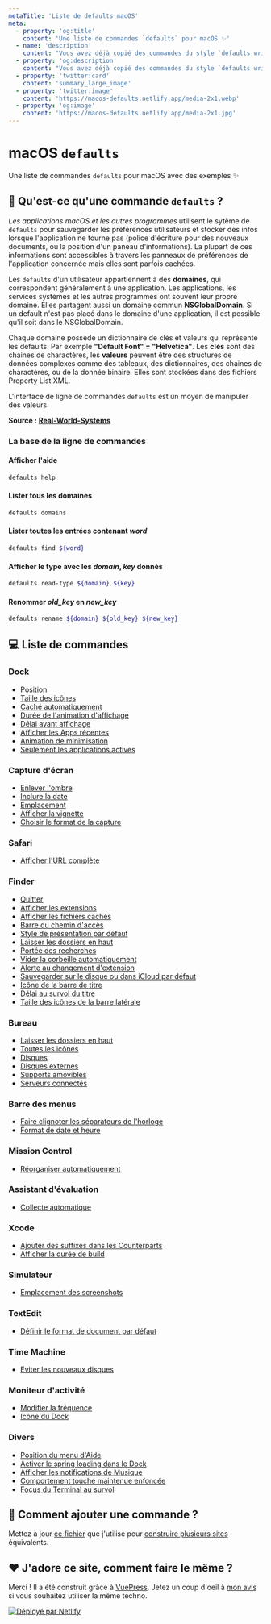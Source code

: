 ```yaml
---
metaTitle: 'Liste de defaults macOS'
meta:
  - property: 'og:title'
    content: 'Une liste de commandes `defaults` pour macOS ✨'
  - name: 'description'
    content: "Vous avez déjà copié des commandes du style `defaults write`. Parfois sans être sur de ce qu'elles font ou si elles fonctionnent toujours. Cette liste de commandes `defaults` macOS est là pour vous aider."
  - property: 'og:description'
    content: "Vous avez déjà copié des commandes du style `defaults write`. Parfois sans être sur de ce qu'elles font ou si elles fonctionnent toujours. Cette liste de commandes `defaults` macOS est là pour vous aider."
  - property: 'twitter:card'
    content: 'summary_large_image'
  - property: 'twitter:image'
    content: 'https://macos-defaults.netlify.app/media-2x1.webp'
  - property: 'og:image'
    content: 'https://macos-defaults.netlify.app/media-2x1.jpg'
---
```


# macOS `defaults`

Une liste de commandes `defaults` pour macOS avec des exemples ✨

## 🙋 Qu'est-ce qu'une commande `defaults` ?

<div class="custom-block tip">
  <p>
    <em>Les applications macOS et les autres programmes</em> utilisent le sytème de <code>defaults</code> pour sauvegarder les préférences utilisateurs et stocker des infos lorsque l'application ne tourne pas (police d'écriture pour des nouveaux documents, ou la position d'un paneau d'informations).
    La plupart de ces informations sont accessibles à travers les panneaux de préférences de l'application concernée mais elles sont parfois cachées.
  </p>
  <p>
    Les <code>defaults</code> d'un utilisateur appartiennent à des <strong>domaines</strong>, qui correspondent généralement à une application.
    Les applications, les services systèmes et les autres programmes ont souvent leur propre domaine. Elles partagent aussi un domaine commun <strong>NSGlobalDomain</strong>.
    Si un default n'est pas placé dans le domaine d'une application, il est possible qu'il soit dans le NSGlobalDomain.
  </p>
  <p>
    Chaque domaine possède un dictionnaire de clés et valeurs qui représente les defaults. Par exemple <strong>"Default Font" = "Helvetica"</strong>.
    Les <strong>clés</strong> sont des chaines de charactères, les <strong>valeurs</strong> peuvent être des structures de données complexes comme des tableaux, des dictionnaires, des chaines de charactères, ou de la donnée binaire.
    Elles sont stockées dans des fichiers Property List XML.
  </p>
  <p>L'interface de ligne de commandes <code>defaults</code> est un moyen de manipuler des valeurs.</p>
</div>

**Source : [Real-World-Systems](http://www.real-world-systems.com/docs/defaults.1.html)**

### La base de la ligne de commandes

#### Afficher l'aide

```bash
defaults help
```

#### Lister tous les domaines

```bash
defaults domains
```

#### Lister toutes les entrées contenant _word_

```bash
defaults find ${word}
```

#### Afficher le type avec les _domain_, _key_ donnés

```bash
defaults read-type ${domain} ${key}
```

#### Renommer _old_key_ en _new_key_

```bash
defaults rename ${domain} ${old_key} ${new_key}
```

## 💻 Liste de commandes

### Dock

- [Position](./dock/orientation.html)
- [Taille des icônes](./dock/tilesize.html)
- [Caché automatiquement](./dock/autohide.html)
- [Durée de l&#x27;animation d&#x27;affichage](./dock/autohide-time-modifier.html)
- [Délai avant affichage](./dock/autohide-delay.html)
- [Afficher les Apps récentes](./dock/show-recents.html)
- [Animation de minimisation](./dock/mineffect.html)
- [Seulement les applications actives](./dock/static-only.html)

### Capture d&#x27;écran

- [Enlever l&#x27;ombre](./screenshots/disable-shadow.html)
- [Inclure la date](./screenshots/include-date.html)
- [Emplacement](./screenshots/location.html)
- [Afficher la vignette](./screenshots/show-thumbnail.html)
- [Choisir le format de la capture](./screenshots/type.html)

### Safari

- [Afficher l&#x27;URL complète](./safari/showfullurlinsmartsearchfield.html)

### Finder

- [Quitter](./finder/quitmenuitem.html)
- [Afficher les extensions](./finder/appleshowallextensions.html)
- [Afficher les fichiers cachés](./finder/appleshowallfiles.html)
- [Barre du chemin d&#x27;accès](./finder/showpathbar.html)
- [Style de présentation par défaut](./finder/fxpreferredviewstyle.html)
- [Laisser les dossiers en haut](./finder/_fxsortfoldersfirst.html)
- [Portée des recherches](./finder/fxdefaultsearchscope.html)
- [Vider la corbeille automatiquement](./finder/fxremoveoldtrashitems.html)
- [Alerte au changement d&#x27;extension](./finder/fxenableextensionchangewarning.html)
- [Sauvegarder sur le disque ou dans iCloud par défaut](./finder/nsdocumentsavenewdocumentstocloud.html)
- [Icône de la barre de titre](./finder/showwindowtitlebaricons.html)
- [Délai au survol du titre](./finder/nstoolbartitleviewrolloverdelay.html)
- [Taille des icônes de la barre latérale](./finder/nstableviewdefaultsizemode.html)

### Bureau

- [Laisser les dossiers en haut](./desktop/_fxsortfoldersfirstondesktop.html)
- [Toutes les icônes](./desktop/createdesktop.html)
- [Disques](./desktop/showharddrivesondesktop.html)
- [Disques externes](./desktop/showexternalharddrivesondesktop.html)
- [Supports amovibles](./desktop/showremovablemediaondesktop.html)
- [Serveurs connectés](./desktop/showmountedserversondesktop.html)

### Barre des menus

- [Faire clignoter les séparateurs de l&#x27;horloge](./menubar/flashdateseparators.html)
- [Format de date et heure](./menubar/dateformat.html)

### Mission Control

- [Réorganiser automatiquement](./mission-control/mru-spaces.html)

### Assistant d&#x27;évaluation

- [Collecte automatique](./feedback-assistant/autogather.html)

### Xcode

- [Ajouter des suffixes dans les Counterparts](./xcode/ideadditionalcounterpartsuffixes.html)
- [Afficher la durée de build](./xcode/showbuildoperationduration.html)

### Simulateur

- [Emplacement des screenshots](./simulator/screenshotsavelocation.html)

### TextEdit

- [Définir le format de document par défaut](./textedit/richtext.html)

### Time Machine

- [Eviter les nouveaux disques](./timemachine/donotoffernewdisksforbackup.html)

### Moniteur d&#x27;activité

- [Modifier la fréquence](./activity-monitor/updateperiod.html)
- [Icône du Dock](./activity-monitor/icontype.html)

### Divers

- [Position du menu d&#x27;Aide](./misc/devmode.html)
- [Activer le spring loading dans le Dock](./misc/enable-spring-load-actions-on-all-items.html)
- [Afficher les notifications de Musique](./misc/userwantsplaybacknotifications.html)
- [Comportement touche maintenue enfoncée](./misc/applepressandholdenabled.html)
- [Focus du Terminal au survol](./misc/focusfollowsmouse.html)

## 🤔 Comment ajouter une commande ?

Mettez à jour [ce fichier](https://github.com/yannbertrand/macos-defaults/blob/main/defaults.yml) que j'utilise pour [construire plusieurs sites](https://github.com/yannbertrand/macos-defaults/#readme) équivalents.

## ❤️ J'adore ce site, comment faire le même ?

Merci ! Il a été construit grâce à [VuePress](https://vuepress.vuejs.org/). Jetez un coup d'oeil à [mon avis](https://github.com/yannbertrand/macos-defaults/tree/main/build#readme) si vous souhaitez utiliser la même techno.

<a href="https://www.netlify.com">
  <img src="/netlify.svg" alt="Déployé par Netlify" />
</a>

